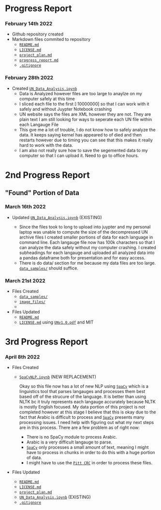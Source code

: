 
# Progress Report
### February 14th 2022
- Github repository created
- Markdown files commited to repository 
     -  [`README.md`](README.MD)
     -  [`LICENSE.md`](LICENSE.md)
     -  [`project_plan.md`](project_plan.md)
     -  [`progress_report.md`](progress_report.md)
     -  [`.gitignore`](.gitignore)
   
### February 28th 2022
- Created [`UN_Data_Analysis.ipynb`](UN_Data_Analysis.ipynb)
     -   Data is Analyzed however files are too large to anaylze on my computer safely at this time
     - I sliced each file to the first [:10000000] so that I can work with it safely and without Juypter Notebook crashing
     - UN website says the files are XML however they are not. They are plain text I am still looking for ways to seperate each UN file within each Langauge File
     - This gve me a lot of trouble, I do not know how to safely analyze the data. It keeps saying kernel has appeared to of died and then restarts however due to timing you can see that this makes it really hard to work with the data. 
     - I am also not really sure how to save the segemented data to my computer so that I can upload it. Need to go to office hours.

# 2nd Progress Report
## "Found" Portion of Data

### March 16th 2022

- Updated [`UN_Data_Analysis.ipynb`](UN_Data_Analysis.ipynb) (EXISTING)

     - Since the files took to long to upload into juypter and my personal laptop was unable to compute the size of the decompressed UN archive files I created smaller portions of data for each language in command line. Each langauge file now has 100k characters so that I can analyze the data safely without my computer crashing. I created subheadings for each langauge and uploaded all analyzed data into a pandas dataframe both for presentation and for easy access.
     - There is do data/ section for me because my data files are too large. [`data_samples/`](data_samples/) should suffice.
     
### March 21st 2022
- Files Created 
     - [`data_samples/`](data_samples/)
     - [`image_files/`](image_files/)
     - 
- Files Updated
     -   [`README.md`](README.MD)
     -   [`LICENSE.md`](LICENSE.md) using [`UNv1.0.pdf`](UNv1.0.pdf) and MIT

# 3rd Progress Report
### April 8th 2022
- Files Created 
     - [`SpaCyNLP.ipynb`](SpaCyNLP.ipynb) (NEW REPLACEMENT)
         
         Okay so this file now has a lot of new NLP using [`SpaCy`](https://spacy.io/) which is a linguistics tool that parses langauges and processes them best based off of the strucure of the language. It is better than using NLTK bc it truly represents each langauge accurately because NLTK is mostly English focused. My data portion of this project is not completed however at this stage I believe that this is okay due to the fact that Arabic is difficult to process and [`SpaCy`](https://spacy.io/) presents many processing issues. I need help with figuring out what my next steps are in this process.
         There are a few problem as of right now:
        -   There is no SpaCy module to process Arabic.
         -  Arabic is a very difficult langauge to parse.
        -   [`SpaCy`](https://spacy.io/) only processes a small amount of text, meaning I might have to process in chunks in order to do this with a huge portion of data.
         -  I might have to use the [`Pitt CRC`](https://crc.pitt.edu/) in order to process these files.
     
- Files Updated
     -  [`README.md`](README.MD)
     -  [`LICENSE.md`](LICENSE.md)
     -  [`project_plan.md`](project_plan.md)
     -  [`UN_Data_Analysis.ipynb`](UN_Data_Analysis.ipynb) (EXISTING)
     -  [`.gitignore`](.gitignore)
